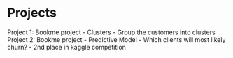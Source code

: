 # Projects 

Project 1: Bookme project - Clusters - Group the customers into clusters
Project 2: Bookme project - Predictive Model - Which clients will most likely churn? - 2nd place in kaggle competition
